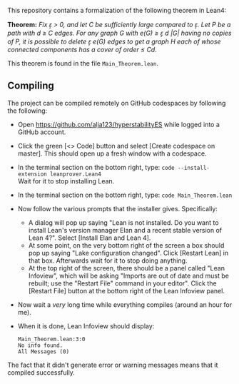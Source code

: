 This repository contains a formalization of the following theorem in Lean4: 

**Theorem:** 
*Fix ɛ̝ > 0, and let C be sufficiently large compared to ɛ̝. Let P be a path with d ≥ C edges. For any graph G with e(G) ≥ ɛ̝ d |G| having no copies of P, it is possible to delete ɛ̝ e(G) edges to get a graph H each of whose connected components has a cover of order ≤ Cd.*

This theorem is found in the file `Main_Theorem.lean`. 



## Compiling
The project can be compiled remotely on GitHub codespaces by following the following: 

- Open https://github.com/alja123/hyperstabilityES while logged into a GitHub account.

- Click the green [<> Code] button and select [Create codespace on master]. This should open up a fresh window with a codespace.

- In the terminal section on the bottom right, type: 
`code --install-extension leanprover.Lean4` \
Wait for it to stop installing Lean.

- In the terminal section on the bottom right, type: 
`code Main_Theorem.lean`

- Now follow the various prompts that the installer gives. Specifically:
    - A dialog will pop up saying "Lean is not installed. Do you want to install Lean's version manager Elan and a recent stable version of Lean 4?". Select [Install Elan and Lean 4]. 
    - At some point, on the very bottom right of the screen a box should pop up saying "Lake configuration changed". Click [Restart Lean] in that box. Afterwards wait for it to stop doing anything. 
    - At the top right of the screen, there should be a panel called "Lean Infoview", which will be asking "Imports are out of date and must be rebuilt; use the "Restart File" command in your editor". Click the [Restart File] button at the bottom right of the Lean Infoview panel.

- Now wait a *very* long time while everything compiles (around an hour for me).  

- When it is done, Lean Infoview should display: 
    ```
    Main_Theorem.lean:3:0
    No info found.
    All Messages (0)
    ```
The fact that it didn't generate error or warning messages means that it compiled successfully. 
